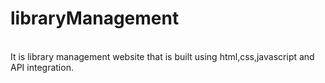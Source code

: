 # libraryManagement
<br>
It is library management website that is built using html,css,javascript and API integration.
